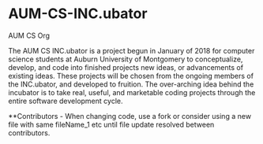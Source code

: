# AUM-CS-INC.ubator
AUM CS Org

The AUM CS INC.ubator is a project begun in January of 2018 for computer science students at Auburn University of Montgomery to conceptualize, develop, and code into finished projects new ideas, or advancements of existing ideas.  These projects will be chosen from the ongoing members of the INC.ubator, and developed to fruition.  The over-arching idea behind the incubator is to take real, useful, and marketable coding projects through the entire software development cycle.

**Contributors  -  When changing code, use a fork or consider using a new file with same fileName_1 etc until file update resolved between contributors.

